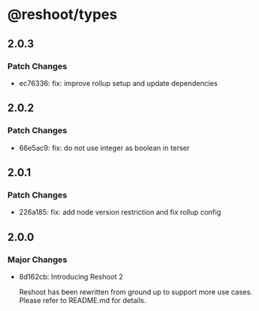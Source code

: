 # @reshoot/types

## 2.0.3

### Patch Changes

- ec76336: fix: improve rollup setup and update dependencies

## 2.0.2

### Patch Changes

- 66e5ac9: fix: do not use integer as boolean in terser

## 2.0.1

### Patch Changes

- 226a185: fix: add node version restriction and fix rollup config

## 2.0.0

### Major Changes

- 8d162cb: Introducing Reshoot 2

  Reshoot has been rewritten from ground up to support more use cases. Please refer to README.md for details.
